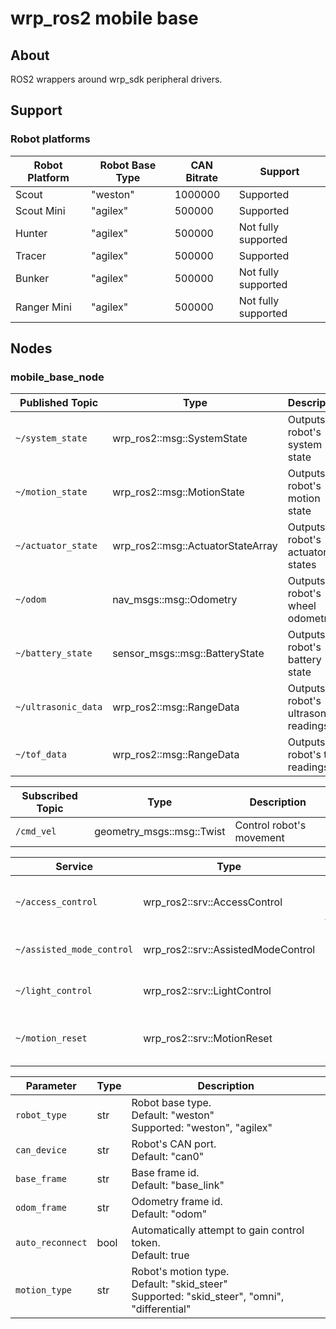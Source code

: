 # wrp_ros2 mobile base

## About

ROS2 wrappers around wrp_sdk peripheral drivers.

## Support

### Robot platforms
| Robot Platform | Robot Base Type | CAN Bitrate | Support             |
| -------------- | --------------- | ----------- | ------------------- |
| Scout          | "weston"        | 1000000     | Supported           |
| Scout Mini     | "agilex"        | 500000      | Supported           |
| Hunter         | "agilex"        | 500000      | Not fully supported |
| Tracer         | "agilex"        | 500000      | Supported           |
| Bunker         | "agilex"        | 500000      | Not fully supported |
| Ranger Mini    | "agilex"        | 500000      | Not fully supported |

## Nodes

### mobile_base_node
| Published Topic    | Type                              | Description                         |
| ------------------ | --------------------------------- | ----------------------------------- |
| `~/system_state`    | wrp_ros2::msg::SystemState        | Outputs robot's system state        |
| `~/motion_state`    | wrp_ros2::msg::MotionState        | Outputs robot's motion state        |
| `~/actuator_state`  | wrp_ros2::msg::ActuatorStateArray | Outputs robot's actuator states     |
| `~/odom`            | nav_msgs::msg::Odometry           | Outputs robot's wheel odometry      |
| `~/battery_state`   | sensor_msgs::msg::BatteryState    | Outputs robot's battery state       |
| `~/ultrasonic_data` | wrp_ros2::msg::RangeData          | Outputs robot's ultrasonic readings |
| `~/tof_data`        | wrp_ros2::msg::RangeData          | Outputs robot's tof readings        |

| Subscribed Topic | Type                      | Description              |
| ---------------- | ------------------------- | ------------------------ |
| `/cmd_vel`       | geometry_msgs::msg::Twist | Control robot's movement |

| Service                  | Type                               | Description                             |
| ------------------------ | ---------------------------------- | --------------------------------------- |
| `~/access_control`        | wrp_ros2::srv::AccessControl       | (Re)Gain or Renounce control token      |
| `~/assisted_mode_control` | wrp_ros2::srv::AssistedModeControl | (En/Dis)able Assisted mode              |
| `~/light_control`         | wrp_ros2::srv::LightControl        | Control robot's lights                  |
| `~/motion_reset`          | wrp_ros2::srv::MotionReset         | Reset wheel position or odometry values |

| Parameter        | Type | Description                                                                                         |
| ---------------- | ---- | --------------------------------------------------------------------------------------------------- |
| `robot_type`     | str  | Robot base type.<br/>Default: "weston"<br/>Supported: "weston", "agilex"                            |
| `can_device`     | str  | Robot's CAN port.<br/>Default: "can0"                                                               |
| `base_frame`     | str  | Base frame id.<br/>Default: "base_link"<br/>                                                        |
| `odom_frame`     | str  | Odometry frame id.<br />Default: "odom"                                                             |
| `auto_reconnect` | bool | Automatically attempt to gain control token.<br />Default: true                                     |
| `motion_type`    | str  | Robot's motion type. <br/>Default: "skid_steer"<br/>Supported: "skid_steer", "omni", "differential" |
